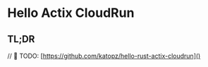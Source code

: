 # Hello Actix CloudRun

## TL;DR

// 🚧 TODO: [https://github.com/katopz/hello-rust-actix-cloudrun]()
